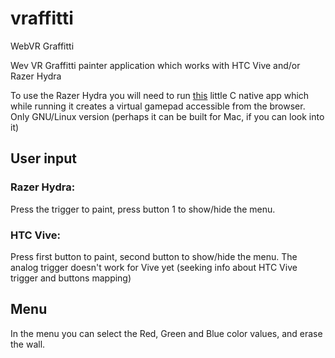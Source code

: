 # vraffitti
WebVR Graffitti


Wev VR Graffitti painter application which works with HTC Vive and/or Razer Hydra

To use the Razer Hydra you will need to run [this](https://github.com/yomboprime/hydrajoy) little C native app which while running it creates a virtual gamepad accessible from the browser. Only GNU/Linux version (perhaps it can be built for Mac, if you can look into it)

## User input

### Razer Hydra:

Press the trigger to paint, press button 1 to show/hide the menu.

### HTC Vive:

Press first button to paint, second button to show/hide the menu.
The analog trigger doesn't work for Vive yet (seeking info about HTC Vive trigger and buttons mapping)

## Menu

In the menu you can select the Red, Green and Blue color values, and erase the wall.

